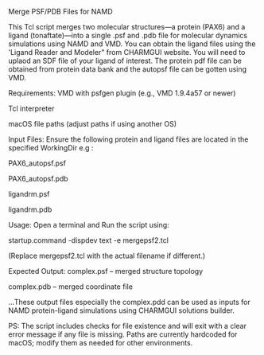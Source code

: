 Merge PSF/PDB Files for NAMD

This Tcl script merges two molecular structures—a protein (PAX6) and a ligand (tonaftate)—into a single .psf and .pdb file for molecular dynamics simulations using NAMD and VMD.
You can obtain the ligand files using the 'Ligand Reader and Modeler" from CHARMGUI website. You will need to uplaod an SDF file of your ligand of interest. The protein
pdf file can be obtained from protein data bank and the autopsf file can be gotten using VMD.

Requirements:
VMD with psfgen plugin (e.g., VMD 1.9.4a57 or newer)

Tcl interpreter

macOS file paths (adjust paths if using another OS)

Input Files:
Ensure the following protein and ligand files are located in the specified WorkingDir e.g :

PAX6_autopsf.psf

PAX6_autopsf.pdb

ligandrm.psf

ligandrm.pdb

Usage:
Open a terminal and Run the script using:

startup.command -dispdev text -e mergepsf2.tcl

(Replace mergepsf2.tcl with the actual filename if different.)

Expected Output:
complex.psf – merged structure topology

complex.pdb – merged coordinate file

...These output files especially the complex.pdd can be used as inputs for NAMD protein-ligand simulations using CHARMGUI solutions builder.

PS:
The script includes checks for file existence and will exit with a clear error message if any file is missing.
Paths are currently hardcoded for macOS; modify them as needed for other environments.

